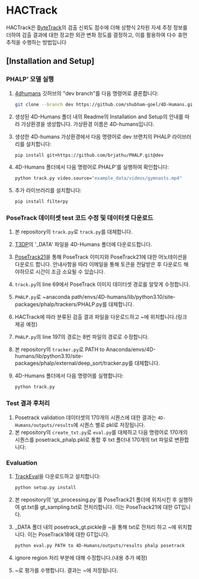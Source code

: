 # HACTrack

HACTrack은 [ByteTrack](https://github.com/ifzhang/ByteTrack)의 검출 신뢰도 점수에 더해 상향식 2차원 자세 추정 정보를 더하여 검출 결과에 대한 정교한 외관 변화 정도를 결정하고, 이를 활용하여 다수 휴먼 추적을 수행하는 방법입니다

## [Installation and Setup]
### PHALP' 모델 실행

1. [4dhumans](https://github.com/shubham-goel/4D-Humans) 깃허브의 "dev branch"를 다음 명령어로 클론합니다:

    ```bash
    git clone --branch dev https://github.com/shubham-goel/4D-Humans.git
    ```

2. 생성된 4D-Humans 폴더 내의 Readme의 Installation and Setup의 안내를 따라 가상환경을 생성합니다. 가상환경 이름은 4D-humans입니다.

3. 생성한 4D-humans 가상환경에서 다음 명령어로 dev 브랜치의 PHALP 라이브러리를 설치합니다:

    ```bash
    pip install git+https://github.com/brjathu/PHALP.git@dev
    ```

4. 4D-Humans 폴더에서 다음 명령어로 PHALP'를 실행하여 확인합니다:

    ```bash
    python track.py video.source="example_data/videos/gymnasts.mp4"
    ```

5. 추가 라이브러리를 설치합니다:

    ```bash
    pip install filterpy
    ```

### PoseTrack 데이터셋 test 코드 수정 및 데이터셋 다운로드

1. 본 repository의 `track.py`로 `track.py`를 대체합니다.
2. [T3DP](https://github.com/brjathu/T3DP?tab=readme-ov-file)의 '_DATA' 파일을 4D-Humans 폴더에 다운로드합니다.
3. [PoseTrack21](https://github.com/anDoer/PoseTrack21.git)을 통해 PoseTrack 이미지와 PoseTrack21에 대한 어노테이션을 다운로드 합니다. 안내사항을 따라 이메일을 통해 토큰을 전달받은 후 다운로드 해야하므로 시간이 조금 소요될 수 있습니다.
4. `track.py`의 line 69에서 PoseTrack 이미지 데이터셋 경로를 알맞게 수정합니다.
5. `PHALP.py`로 ~anaconda path/envs/4D-humans/lib/python3.10/site-packages/phalp/trackers/PHALP.py를 대체합니다.
6. HACTrack에 따라 분류된 검출 결과 파일을 다운로드하고 ~에 위치합니다.(링크 제공 예정)
7. `PHALP.py`의 line 197의 경로는 8번 파일의 경로로 수정합니다.
8. 본 repository의 `tracker.py`로 PATH to Anaconda/envs/4D-humans/lib/python3.10/site-packages/phalp/external/deep_sort/tracker.py를 대체합니다.
9. 4D-Humans 폴더에서 다음 명령어를 실행합니다:

    ```bash
    python track.py
    ```

### Test 결과 후처리

1. Posetrack validation 데이터셋의 170개의 시퀀스에 대한 결과는 `4D-Humans/outputs/results`에 시퀀스 별로 pkl로 저장됩니다.
2. 본 repository의 `create_txt.py`로 `eval.py`를 대체하고 다음 명령어로 170개의 시퀀스를 posetrack_phalp.pkl로 통합 후 txt 폴더내 170개의 txt 파일로 변환합니다:

### Evaluation 
1. [TrackEval](https://github.com/JonathonLuiten/TrackEval.git)을 다운로드하고 설치합니다:

    ```bash
    python setup.py install
    ```
2. 본 repository의 'gt_processing.py`를 PoseTrack21 폴더에 위치시킨 후 실행하여 gt.txt를 gt_sampling.txt로 전처리합니다. 이는 PoseTrack21에 대한 GT입니다.
3. _DATA 폴더 내의 posetrack_gt.pickle을 ~을 통해 txt로 전처리 하고 ~에 위치합니다. 이는 PoseTrack18에 대한 GT입니다.

    ```bash
    python eval.py PATH to 4D-Humans/outputs/results phalp posetrack
    ```

4. ignore region 처리 부분에 대해 수정합니다.(내용 추가 예정)
5. ~로 평가를 수행합니다. 결과는 ~에 저장됩니다.

